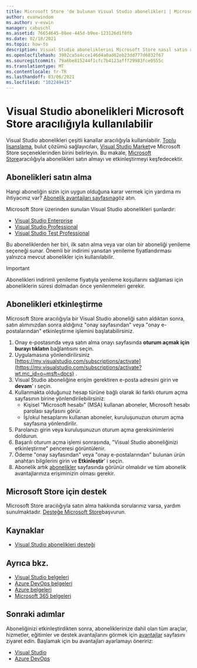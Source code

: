 ```yaml
---
title: Microsoft Store 'de bulunan Visual Studio abonelikleri | Microsoft Docs
author: evanwindom
ms.author: v-evwin
manager: cabuschl
ms.assetid: 76654645-08ee-445d-b9ee-123126d1f0fb
ms.date: 02/18/2021
ms.topic: how-to
description: Visual Studio aboneliklerini Microsoft Store nasıl satın alabileceğinizi ve bunları Visual Studio abonelikleri portalında nasıl etkinleştireceğinizi öğrenin.
ms.openlocfilehash: 3902ca5a4cce146d4a0ad62eb23dd777d6032f67
ms.sourcegitcommit: 79a6be815244f1cfc7b4123afff29983fce0555c
ms.translationtype: MT
ms.contentlocale: tr-TR
ms.lasthandoff: 03/06/2021
ms.locfileid: "102249415"
---
```

# <a name="visual-studio-subscriptions-are-available-through-the-microsoft-store"></a>Visual Studio abonelikleri Microsoft Store aracılığıyla kullanılabilir
Visual Studio abonelikleri çeşitli kanallar aracılığıyla kullanılabilir. [Toplu lisanslama](https://www.microsoft.com/licensing/default), bulut çözümü sağlayıcıları, [Visual Studio Market](https://marketplace.visualstudio.com/subscriptions)ve Microsoft Store seçeneklerinden birini belirleyin.  Bu makale, [Microsoft Store](https://www.microsoft.com/store/collections/visualstudio)aracılığıyla abonelikleri satın almayı ve etkinleştirmeyi keşfedecektir.  

## <a name="how-to-buy-subscriptions"></a>Abonelikleri satın alma
Hangi aboneliğin sizin için uygun olduğuna karar vermek için yardıma mı ihtiyacınız var?  [Abonelik avantajları sayfasına](https://visualstudio.microsoft.com/vs/benefits/)göz atın.  

Microsoft Store üzerinden sunulan Visual Studio abonelikleri şunlardır:
- [Visual Studio Enterprise](https://www.microsoft.com/p/visual-studio-enterprise-subscription/dg7gmgf0dst4?activetab=pivot%3aoverviewtab)
- [Visual Studio Professional](https://www.microsoft.com/p/visual-studio-professional-subscription/dg7gmgf0dst3?activetab=pivot%3aoverviewtab)
- [Visual Studio Test Professional](https://www.microsoft.com/p/visual-studio-test-professional-subscription/dg7gmgf0dst6?activetab=pivot%3aoverviewtab)

Bu aboneliklerden her biri, ilk satın alma veya var olan bir aboneliği yenileme seçeneği sunar.  Önemli bir indirimi yansıtan yenileme fiyatlandırması yalnızca mevcut abonelikler için kullanılabilir. 

> [!IMPORTANT]
> Abonelikleri indirimli yenileme fiyatıyla yenileme koşullarını sağlaması için aboneliklerin süresi dolmadan önce yenilenmeleri gerekir.  

## <a name="how-to-activate-subscriptions"></a>Abonelikleri etkinleştirme
Microsoft Store aracılığıyla bir Visual Studio aboneliği satın aldıktan sonra, satın alımınızdan sonra aldığınız "onay sayfasından" veya "onay e-postalarından" etkinleştirme işlemini başlatabilirsiniz.

1. Onay e-postasında veya satın alma onayı sayfasında **oturum açmak için burayı tıklatın** bağlantısını seçin.
2. Uygulamasına yönlendirilirsiniz [https://my.visualstudio.com/subscriptions/activate](https://my.visualstudio.com/subscriptions/activate?wt.mc_id=o~msft~docs) .
3. Visual Studio aboneliğine erişim gerektiren e-posta adresini girin ve **devam**' ı seçin.
4. Kullanmakta olduğunuz hesap türüne bağlı olarak iki farklı oturum açma sayfasının birine yönlendirilebilirsiniz:
    - Kişisel "Microsoft hesabı" (MSA) kullanan aboneler, Microsoft hesabı parolası sayfasını görür.
    - İş/okul hesaplarını kullanan aboneler, kuruluşunuzun oturum açma sayfasına yönlendirilir.
5. Parolanızı girin veya kuruluşunuzun oturum açma gereksinimlerini doldurun.
6. Başarılı oturum açma işlemi sonrasında, "Visual Studio aboneliğinizi etkinleştirme" penceresi görüntülenir.
7. Ödeme "onay sayfasından" veya "onay e-postalarından" bulunan ürün anahtarı bilgilerini girin ve **Etkinleştir**' i seçin.
8. Abonelik artık [abonelikler](https://my.visualstudio.com/subscriptions?wt.mc_id=o~msft~docs) sayfasında görünür olmalıdır ve tüm abonelik avantajlarınıza erişiminizin olması gerekir.

## <a name="support-for-microsoft-store"></a>Microsoft Store için destek
Microsoft Store aracılığıyla satın alma hakkında sorularınız varsa, yardım sunulmaktadır.  [Desteğe Microsoft Store](https://support.microsoft.com/help/28808/microsoft-store-contact-support?ocid=MSCOMStoreFooter-ContactUs)başvurun.

## <a name="resources"></a>Kaynaklar 
- [Visual Studio abonelikleri desteği](https://my.visualstudio.com/gethelp)

## <a name="see-also"></a>Ayrıca bkz.
- [Visual Studio belgeleri](/visualstudio/)
- [Azure DevOps belgeleri](/azure/devops/)
- [Azure belgeleri](/azure/)
- [Microsoft 365 belgeleri](/microsoft-365/)

## <a name="next-steps"></a>Sonraki adımlar
Aboneliğinizi etkinleştirdikten sonra, aboneliklerinize dahil olan tüm araçlar, hizmetler, eğitimler ve destek avantajlarını görmek için [avantajlar](https://my.visualstudio.com/benefits?wt.mc_id=o~msft~docs) sayfasını ziyaret edin.  Başlamak için bu avantajları ayarlamayı öneririz:
- [Visual Studio](vs-ide-benefit.md)
- [Azure DevOps](vs-azure-devops.md)